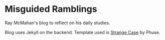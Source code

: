 # Misguided Ramblings 

Ray McMahan's blog to reflect on his daily studies.

Blog uses Jekyll on the backend. Template used is [Strange Case](http://thephuse.github.io/strange_case/ "Strange Case") by Phuse.